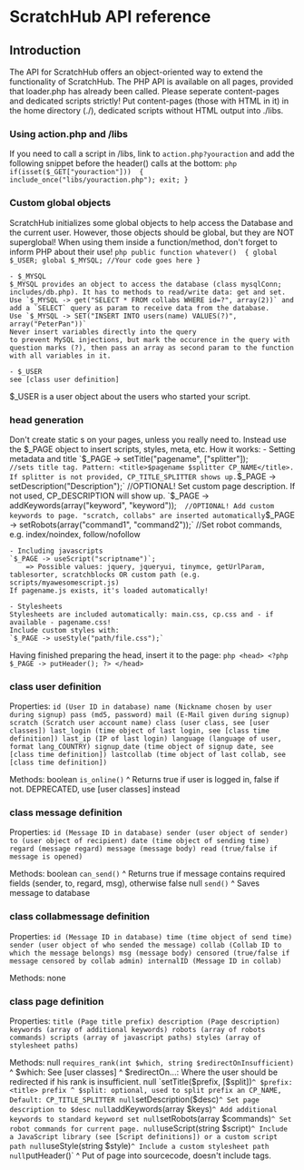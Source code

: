 # ScratchHub API reference

## Introduction
The API for ScratchHub offers an object-oriented way to extend the functionality of ScratchHub.
The PHP API is available on all pages, provided that loader.php has already been called.
Please seperate content-pages and dedicated scripts strictly! Put content-pages (those with HTML in it) in the home directory (./), dedicated scripts without HTML output into ./libs.

### Using action.php and /libs
If you need to call a script in /libs, link to `action.php?youraction` and add the following snippet before the header() calls at the bottom:
	```php
	if(isset($_GET["youraction"]))	{	
		include_once("libs/youraction.php");
		exit;
	}
	```

### Custom global objects
ScratchHub initializes some global objects to help access the Database and the current user. However, those objects should be global, but they are NOT superglobal!
When using them inside a function/method, don't forget to inform PHP about their use!
	```php
	public function whatever()	{
		global $_USER;
		global $_MYSQL;
		//Your code goes here
	}
	```

	- $_MYSQL	
	$_MYSQL provides an object to access the database (class mysqlConn; includes/db.php). It has to methods to read/write data: get and set.
	Use `$_MYSQL -> get("SELECT * FROM collabs WHERE id=?", array(2))` and add a `SELECT` query as param to receive data from the database.
	Use `$_MYSQL -> SET("INSERT INTO users(name) VALUES(?)", array("PeterPan"))`
	Never insert variables directly into the query
	to prevent MySQL injections, but mark the occurence in the query with question marks (?), then pass an array as second param to the function with all variables in it.

	- $_USER
	see [class user definition]

$_USER is a user object about the users who started your script.

### head generation
Don't create static <head>s on your pages, unless you really need to. Instead use the $_PAGE object to insert scripts, styles, meta, etc. How it works:
	- Setting metadata and title
	`$_PAGE -> setTitle("pagename", ["splitter"]);`			//sets title tag. Pattern: <title>$pagename $splitter CP_NAME</title>. If splitter is not provided, CP_TITLE_SPLITTER shows up.
	`$_PAGE -> setDescription("Description");`				//OPTIONAL! Set custom page description. If not used, CP_DESCRIPTION will show up.
	`$_PAGE -> addKeywords(array("keyword", "keyword"));`	//OPTIONAL! Add custom keywords to page. "scratch, collabs" are inserted automatically
	`$_PAGE -> setRobots(array("command1", "command2"));`	//Set robot commands, e.g. index/noindex, follow/nofollow
	
	- Including javascripts
	`$_PAGE -> useScript("scriptname")`;
		=> Possible values: jquery, jqueryui, tinymce, getUrlParam, tablesorter, scratchblocks OR custom path (e.g. scripts/myawesomescript.js)
	If pagename.js exists, it's loaded automatically!
	
	- Stylesheets
	Stylesheets are included automatically: main.css, cp.css and - if available - pagename.css!
	Include custom styles with:
	`$_PAGE -> useStyle("path/file.css");`
	
Having finished preparing the head, insert it to the page:
	```php
	<head>
		<?php
			$_PAGE -> putHeader();
		?>
	</head>
	```

### class user definition
Properties:
	```
	id (User ID in database)
	name (Nickname chosen by user during signup)
	pass (md5, password)
	mail (E-Mail given during signup)
	scratch (Scratch user account name)
	class (user class, see [user classes])
	last_login (time object of last login, see [class time definition])
	last_ip (IP of last login)
	language (language of user, format lang_COUNTRY)
	signup_date (time object of signup date, see [class time definition])
	lastcollab (time object of last collab, see [class time definition])
	```
	
Methods:
	boolean `is_online()`
	^ Returns true if user is logged in, false if not. DEPRECATED, use [user classes] instead

### class message definition
Properties:
	```
	id (Message ID in database)
	sender (user object of sender)
	to (user object of recipient)
	date (time object of sending time)
	regard (message regard)
	message (message body)
	read (true/false if message is opened)
	```

Methods:
	boolean `can_send()`
	^ Returns true if message contains required fields (sender, to, regard, msg), otherwise false
	null `send()`
	^ Saves message to database
	
### class collabmessage definition
Properties:
	```
	id (Message ID in database)
	time (time object of send time)
	sender (user object of who sended the message)
	collab (Collab ID to which the message belongs)
	msg (message body)
	censored (true/false if message censored by collab admin)
	internalID (Message ID in collab)
	```

Methods:
	none

### class page definition
Properties:
	```
	title (Page title prefix)
	description (Page description)
	keywords (array of additional keywords)
	robots (array of robots commands)
	scripts (array of javascript paths)
	styles (array of stylesheet paths)
	```

Methods:
	null `requires_rank(int $which, string $redirectOnInsufficient)`
	^ $which: See [user classes]
	^ $redirectOn...: Where the user should be redirected if his rank is insufficient.
	null `setTitle($prefix, [$split])`
	^ $prefix: <title> prefix
	^ $split: optional, used to split prefix an CP_NAME, Default: CP_TITLE_SPLITTER
	null `setDescription($desc)`
	^ Set page description to $desc
	null `addKeywords(array $keys)`
	^ Add additional keywords to standard keyword set
	null `setRobots(array $commands)`
	^ Set robot commands for current page.
	null `useScript(string $script)`
	^ Include a JavaScript library (see [Script definitions]) or a custom script path
	null `useStyle(string $style)`
	^ Include a custom stylesheet path
	null `putHeader()`
	^ Put <head> of page into sourcecode, doesn't include <head> tags.